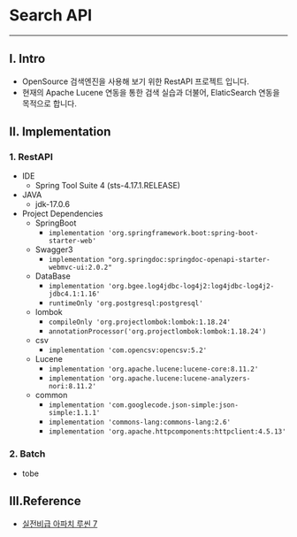 # Search API
---
## Ⅰ. Intro
- OpenSource 검색엔진을 사용해 보기 위한 RestAPI 프로젝트 입니다.
- 현재의 Apache Lucene 연동을 통한 검색 실습과 더불어, ElaticSearch 연동을 목적으로 합니다.

## Ⅱ. Implementation
### 1. RestAPI
- IDE 
  - Spring Tool Suite 4 (sts-4.17.1.RELEASE)
- JAVA
  - jdk-17.0.6
- Project Dependencies
  - SpringBoot
    - `implementation 'org.springframework.boot:spring-boot-starter-web'`
  - Swagger3
    - `implementation "org.springdoc:springdoc-openapi-starter-webmvc-ui:2.0.2"`
  - DataBase
    - `implementation 'org.bgee.log4jdbc-log4j2:log4jdbc-log4j2-jdbc4.1:1.16'`
	- `runtimeOnly 'org.postgresql:postgresql'`
  - lombok
    - `compileOnly 'org.projectlombok:lombok:1.18.24'`
	- `annotationProcessor('org.projectlombok:lombok:1.18.24')`
  - csv
    - `implementation 'com.opencsv:opencsv:5.2'`
  - Lucene
    - `implementation 'org.apache.lucene:lucene-core:8.11.2'`
    - `implementation 'org.apache.lucene:lucene-analyzers-nori:8.11.2'`
  - common
    - `implementation 'com.googlecode.json-simple:json-simple:1.1.1'`
    - `implementation 'commons-lang:commons-lang:2.6'`
    - `implementation 'org.apache.httpcomponents:httpclient:4.5.13'`

### 2. Batch
- tobe

## Ⅲ.Reference
- [실전비급 아파치 루씬 7](https://github.com/JAVACAFE-STUDY/elasticbooks/tree/master/project/lucene)